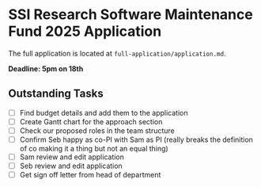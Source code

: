 # SSI Research Software Maintenance Fund 2025 Application

The full application is located at `full-application/application.md`.

**Deadline: 5pm on 18th**

## Outstanding Tasks

- [ ] Find budget details and add them to the application
- [ ] Create Gantt chart for the approach section
- [ ] Check our proposed roles in the team structure
- [ ] Confirm Seb happy as co-PI with Sam as PI (really breaks the definition of co making it a thing but not an equal thing)
- [ ] Sam review and edit application
- [ ] Seb review and edit application
- [ ] Get sign off letter from head of department
